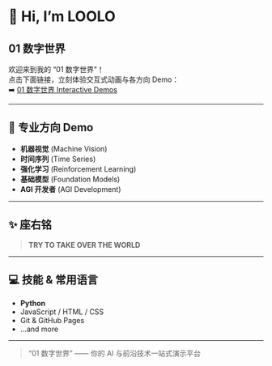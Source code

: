 # 👋 Hi, I’m LOOLO

## 01 数字世界  
欢迎来到我的 “01 数字世界”！  
点击下面链接，立刻体验交互式动画与各方向 Demo：  
➡️ [01 数字世界 Interactive Demos](https://luoolu.github.io)

---

## 🚀 专业方向 Demo  
- **机器视觉** (Machine Vision)  
- **时间序列** (Time Series)  
- **强化学习** (Reinforcement Learning)  
- **基础模型** (Foundation Models)  
- **AGI 开发者** (AGI Development)

---

## ✨ 座右铭  
> **TRY TO TAKE OVER THE WORLD**

---

## 💻 技能 & 常用语言  
- **Python**  
- JavaScript / HTML / CSS  
- Git & GitHub Pages  
- …and more

---

> “01 数字世界” —— 你的 AI 与前沿技术一站式演示平台  
